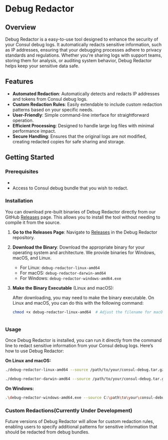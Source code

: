 # Debug Redactor

## Overview

Debug Redactor is a easy-to-use tool designed to enhance the security of your Consul debug logs. It automatically redacts sensitive information, such as IP addresses, ensuring that your debugging processes adhere to privacy standards and regulations. Whether you're sharing logs with support teams, storing them for analysis, or auditing system behavior, Debug Redactor helps keep your sensitive data safe.

## Features

- **Automated Redaction**: Automatically detects and redacts IP addresses and tokens from Consul debug logs.
- **Custom Redaction Rules**: Easily extendable to include custom redaction patterns based on your specific needs.
- **User-Friendly**: Simple command-line interface for straightforward operation.
- **Efficient Processing**: Designed to handle large log files with minimal performance impact.
- **Secure Handling**: Ensures that the original logs are not modified, creating redacted copies for safe sharing and storage.

## Getting Started

### Prerequisites

- 
- Access to Consul debug bundle that you wish to redact.

### Installation

You can download pre-built binaries of Debug Redactor directly from our GitHub [Releases](https://github.com/yourusername/debug-redactor/releases) page. This allows you to install the tool without needing to compile it from the source.

1. **Go to the Releases Page**: Navigate to [Releases](https://github.com/yourusername/debug-redactor/releases) in the Debug Redactor repository.

2. **Download the Binary**: Download the appropriate binary for your operating system and architecture. We provide binaries for Windows, macOS, and Linux.

    - For Linux: `debug-redactor-linux-amd64`
    - For macOS: `debug-redactor-darwin-amd64`
    - For Windows: `debug-redactor-windows-amd64.exe`

3. **Make the Binary Executable** (Linux and macOS):

   After downloading, you may need to make the binary executable. On Linux and macOS, you can do this with the following command:

   ```sh
   chmod +x debug-redactor-linux-amd64  # Adjust the filename for macOS or Linux as necessary



### Usage

Once Debug Redactor is installed, you can run it directly from the command line to redact sensitive information from your Consul debug logs. Here’s how to use Debug Redactor:

**On Linux and macOS:**

```sh
./debug-redactor-linux-amd64 --source /path/to/your/consul-debug.tar.gz
```

```sh
./debug-redactor-darwin-amd64 --source /path/to/your/consul-debug.tar.gz
```
**On Windows:**

```sh
.\debug-redactor-windows-amd64.exe --source C:\path\to\your\consul-debug.tar.gz
```

### Custom Redactions(Currently Under Development)
Future versions of Debug Redactor will allow for custom redaction rules, enabling users to specify additional patterns for sensitive information that should be redacted from debug bundles.



